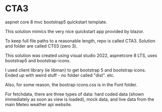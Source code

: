 # CTA3

aspnet core 8 mvc bootstrap5 quickstart template.

This solution mimics the very nice quickstart app provided by blazor.

To keep full file paths to a reasonable length, repo is called CTA3. Solution and folder are called CT03 (zero 3).

This solution was created using visual studio 2022, aspnetcore 8 LTS, uses bootstrap5 and bootstrap-icons.

I used client library (ie libman) to get bootstrap 5 and bootstrap icons. Ended up with weird stuff - no folder called "dist". etc.

Also, for some reason, the bootrap-icons.css is in the Font folder.

For fetchdata, there are three types of data: hard coded data (shown immediately as soon as view is loaded), mock data, and live data from the main Meteo weather api website.




